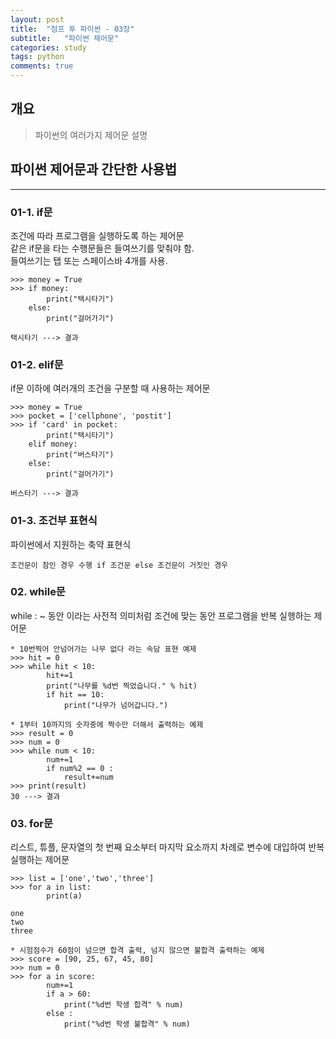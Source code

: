 ```yaml
---
layout: post
title:  "점프 투 파이썬 - 03장"
subtitle:   "파이썬 제어문"
categories: study
tags: python
comments: true
---
```

## 개요
> 파이썬의 여러가지 제어문 설명

## 파이썬 제어문과 간단한 사용법
---
### **01-1. if문**   
조건에 따라 프로그램을 실행하도록 하는 제어문   
같은 if문을 타는 수행문들은 들여쓰기를 맞춰야 함.   
들여쓰기는 탭 또는 스페이스바 4개를 사용.   
```
>>> money = True
>>> if money:
        print("택시타기")
    else:
        print("걸어가기")

택시타기 ---> 결과
```

### **01-2. elif문**
if문 이하에 여러개의 조건을 구분할 때 사용하는 제어문   
```
>>> money = True
>>> pocket = ['cellphone', 'postit']
>>> if 'card' in pocket:
        print("택시타기")
    elif money:
        print("버스타기")
    else:
        print("걸어가기")

버스타기 ---> 결과
```

### **01-3. 조건부 표현식**
파이썬에서 지원하는 축약 표현식   
```
조건문이 참인 경우 수행 if 조건문 else 조건문이 거짓인 경우
```

### **02. while문**
while : ~ 동안 이라는 사전적 의미처럼 조건에 맞는 동안 프로그램을 반복 실행하는 제어문
```
* 10번찍어 안넘어가는 나무 없다 라는 속담 표현 예제
>>> hit = 0
>>> while hit < 10:
        hit+=1
        print("나무를 %d번 찍었습니다." % hit)
        if hit == 10:
            print("나무가 넘어갑니다.")

* 1부터 10까지의 숫자중에 짝수만 더해서 출력하는 예제
>>> result = 0
>>> num = 0
>>> while num < 10:
        num+=1
        if num%2 == 0 :
            result+=num
>>> print(result)
30 ---> 결과
```

### **03. for문**   
리스트, 튜플, 문자열의 첫 번째 요소부터 마지막 요소까지 차례로 변수에 대입하여 반복 실행하는 제어문   
```
>>> list = ['one','two','three']
>>> for a in list:
        print(a)

one
two
three

* 시험점수가 60점이 넘으면 합격 출력, 넘지 않으면 불합격 출력하는 예제
>>> score = [90, 25, 67, 45, 80]
>>> num = 0
>>> for a in score:
        num+=1
        if a > 60:
            print("%d번 학생 합격" % num)
        else :
            print("%d번 학생 불합격" % num)
```